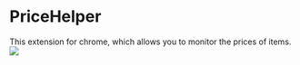 # PriceHelper
This extension for chrome, which allows you to monitor the prices of items.
![](https://i.imgur.com/BiiQSzP.png)
